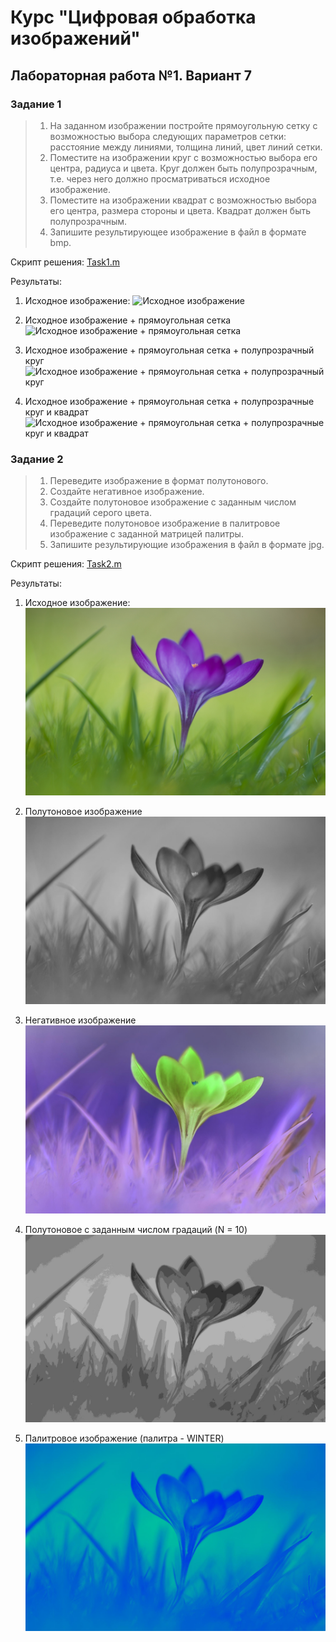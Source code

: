 # Курс "Цифровая обработка изображений"

## Лабораторная работа №1. Вариант 7

### Задание 1
> 1. На заданном изображении постройте прямоугольную сетку с возможностью выбора следующих параметров сетки:
расстояние между линиями, толщина линий, цвет линий сетки.
> 2. Поместите на изображении круг с возможностью выбора его центра, радиуса и цвета. Круг должен быть полупрозрачным, т.е. через него должно просматриваться исходное изображение.
> 3. Поместите на изображении квадрат с возможностью выбора его центра, размера стороны и цвета. Квадрат должен быть полупрозрачным.
> 4. Запишите результирующее изображение в файл в формате bmp.

Скрипт решения: [Task1.m](Task1.m)

Результаты:

1. Исходное изображение:
![Исходное изображение](resources/Pic_22_1.bmp)

2. Исходное изображение + прямоугольная сетка
![Исходное изображение + прямоугольная сетка](pic_22_1_1.bmp)

3. Исходное изображение + прямоугольная сетка + полупрозрачный круг
![Исходное изображение + прямоугольная сетка + полупрозрачный круг](pic_22_1_2.bmp)

4. Исходное изображение + прямоугольная сетка + полупрозрачные круг и квадрат
![Исходное изображение + прямоугольная сетка + полупрозрачные круг и квадрат](pic_22_1_3.bmp)

### Задание 2
> 1. Переведите изображение в формат полутонового. 
> 2. Создайте негативное изображение. 
> 3. Создайте полутоновое изображение с заданным числом градаций серого цвета. 
> 4. Переведите полутоновое изображение в палитровое изображение с заданной матрицей палитры.
> 5. Запишите результирующие изображения в файл в формате jpg.

Скрипт решения: [Task2.m](Task2.m)

Результаты:

1. Исходное изображение:
![Исходное изображение](resources/Pic_22_2.jpg)

2. Полутоновое изображение
![Полутоновое изображение](pic_22_2_1.jpg)

3. Негативное изображение
![Негативное изображение](pic_22_2_2.jpg)

4. Полутоновое с заданным числом градаций (N = 10)
![Полутоновое с заданным числом градаций (N = 10)](pic_22_2_3.jpg)

5. Палитровое изображение (палитра - WINTER)
![Палитровое изображение (палитра - WINTER)](pic_22_2_4.jpg)